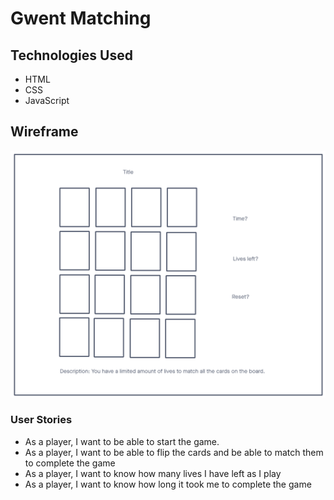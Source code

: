 <h1>Gwent Matching</h1>

<h2>Technologies Used</h2>
<ul>
<li>HTML</li>
<li>CSS</li>
<li>JavaScript</li>
</ul>



<h2>Wireframe</h2>

![](images/Project-1-Wireframe.png)

<h3>User Stories</h3>
<ul>
<li>As a player, I want to be able to start the game.</li>
<li>As a player, I want to be able to flip the cards and be able to match them to complete the game</li>
<li>As a player, I want to know how many lives I have left as I play</li>
<li>As a player, I want to know how long it took me to complete the game</li>
</ul>
